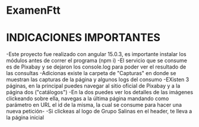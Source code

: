 # ExamenFtt

# INDICACIONES IMPORTANTES

-Este proyecto fue realizado con angular 15.0.3, es importante instalar los módulos antes de correr el programa (npm i)
-El servicio que se consume es de Pixabay y se dejaron los console.log para poder ver el resultado de las consultas
-Adicionas existe la carpeta de "Capturas" en donde se muestran las capturas de la página y algunos logs del consumo
-EXisten 3 páginas, en la principal puedes navegar al sitio oficial de Pixabay y a la página dos ("catálogos")
-En la dos puedes ver los detalles de las imágenes clickeando sobre ella, navegas a la última página mandando como parámetro en URL el id de la misma, la cual se consume para hacer una nueva petición-
-Si clickeas al logo de Grupo Salinas en el header, te lleva a la página inicial
